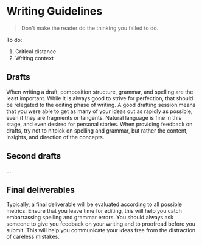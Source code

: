 # Writing Guidelines

> Don't make the reader do the thinking you failed to do.

To do:

1. Critical distance
2. Writing context

## Drafts

When writing a draft, composition structure, grammar, and spelling are the least important. While it is always good to strive for perfection, that should be relegated to the editing phase of writing. A good drafting session means that you were able to get as many of your ideas out as rapidly as possible, even if they are fragments or tangents. Natural language is fine in this stage, and even desired for personal stories. When providing feedback on drafts, try not to nitpick on spelling and grammar, but rather the content, insights, and direction of the concepts.

## Second drafts

...

## Final deliverables

Typically, a final deliverable will be evaluated according to all possible metrics. Ensure that you leave time for editing, this will help you catch embarrassing spelling and grammar errors. You should always ask someone to give you feedback on your writing and to proofread before you submit. This will help you communicate your ideas free from the distraction of careless mistakes.

